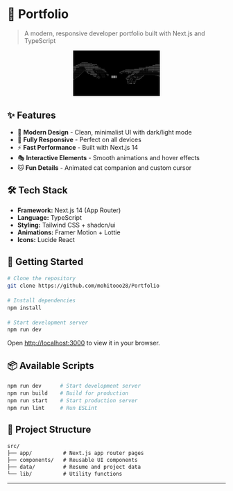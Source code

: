 # 🌟 Portfolio

> A modern, responsive developer portfolio built with Next.js and TypeScript

<div align="center">
  <img src="public/og-image.png" alt="Portfolio Profile" width="200" >
</div>

## ✨ Features

- 🎨 **Modern Design** - Clean, minimalist UI with dark/light mode
- 📱 **Fully Responsive** - Perfect on all devices
- ⚡ **Fast Performance** - Built with Next.js 14
- 🎭 **Interactive Elements** - Smooth animations and hover effects
- 🐱 **Fun Details** - Animated cat companion and custom cursor

## 🛠️ Tech Stack

- **Framework:** Next.js 14 (App Router)
- **Language:** TypeScript
- **Styling:** Tailwind CSS + shadcn/ui
- **Animations:** Framer Motion + Lottie
- **Icons:** Lucide React

## 🚀 Getting Started

```bash
# Clone the repository
git clone https://github.com/mohitooo28/Portfolio

# Install dependencies
npm install

# Start development server
npm run dev
```

Open [http://localhost:3000](http://localhost:3000) to view it in your browser.

## 📦 Available Scripts

```bash
npm run dev      # Start development server
npm run build    # Build for production
npm run start    # Start production server
npm run lint     # Run ESLint
```

## 🎯 Project Structure

```
src/
├── app/          # Next.js app router pages
├── components/   # Reusable UI components
├── data/         # Resume and project data
└── lib/          # Utility functions
```

---
